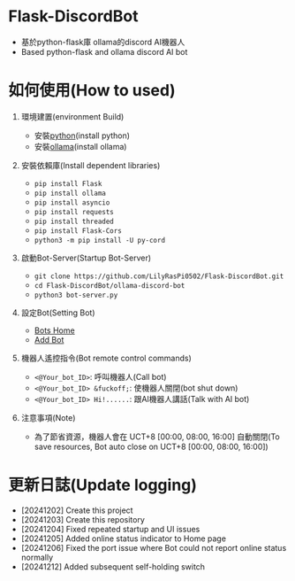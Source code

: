 # Flask-DiscordBot
- 基於python-flask庫 ollama的discord AI機器人
- Based python-flask and ollama discord AI bot

# 如何使用(How to used)
1. 環境建置(environment Build)
   - 安裝[python](https://www.python.org)(install python)
   - 安裝[ollama](https://github.com/ollama/ollama)(install ollama)

2. 安裝依賴庫(Install dependent libraries)
   - `pip install Flask`
   - `pip install ollama`
   - `pip install asyncio`
   - `pip install requests`
   - `pip install threaded`
   - `pip install Flask-Cors`
   - `python3 -m pip install -U py-cord`

3. 啟動Bot-Server(Startup Bot-Server)
   - `git clone https://github.com/LilyRasPi0502/Flask-DiscordBot.git`
   - `cd Flask-DiscordBot/ollama-discord-bot`
   - `python3 bot-server.py`

4. 設定Bot(Setting Bot)
   - [Bots Home](http://127.0.0.1:8964/home)
   - [Add Bot](http://127.0.0.1:8964/addBot)

5. 機器人遙控指令(Bot remote control commands)
   - `<@Your_bot_ID>`: 呼叫機器人(Call bot)
   - `<@Your_bot_ID> &fuckoff;`: 使機器人關閉(bot shut down)
   - `<@Your_bot_ID> Hi!......`: 跟AI機器人講話(Talk with AI bot)

6. 注意事項(Note)
   - 為了節省資源，機器人會在 UCT+8 [00:00, 08:00, 16:00] 自動關閉(To save resources, Bot auto close on UCT+8 [00:00, 08:00, 16:00])

# 更新日誌(Update logging)
- [20241202] Create this project
- [20241203] Create this repository
- [20241204] Fixed repeated startup and UI issues
- [20241205] Added online status indicator to Home page
- [20241206] Fixed the port issue where Bot could not report online status normally
- [20241212] Added subsequent self-holding switch


